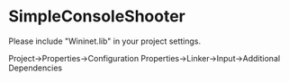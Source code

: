# SimpleConsoleShooter
Please include "Wininet.lib" in your project settings.

Project->Properties->Configuration Properties->Linker->Input->Additional Dependencies
